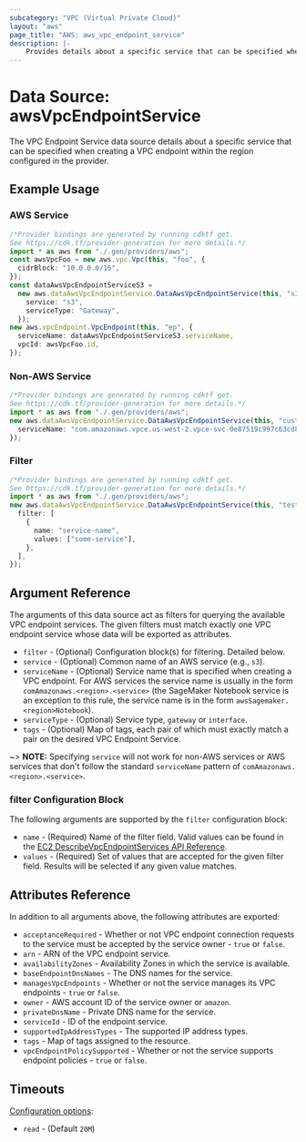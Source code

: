 ```yaml
---
subcategory: "VPC (Virtual Private Cloud)"
layout: "aws"
page_title: "AWS: aws_vpc_endpoint_service"
description: |-
    Provides details about a specific service that can be specified when creating a VPC endpoint.
---
```


# Data Source: awsVpcEndpointService

The VPC Endpoint Service data source details about a specific service that
can be specified when creating a VPC endpoint within the region configured in the provider.

## Example Usage

### AWS Service

```typescript
/*Provider bindings are generated by running cdktf get.
See https://cdk.tf/provider-generation for more details.*/
import * as aws from "./.gen/providers/aws";
const awsVpcFoo = new aws.vpc.Vpc(this, "foo", {
  cidrBlock: "10.0.0.0/16",
});
const dataAwsVpcEndpointServiceS3 =
  new aws.dataAwsVpcEndpointService.DataAwsVpcEndpointService(this, "s3", {
    service: "s3",
    serviceType: "Gateway",
  });
new aws.vpcEndpoint.VpcEndpoint(this, "ep", {
  serviceName: dataAwsVpcEndpointServiceS3.serviceName,
  vpcId: awsVpcFoo.id,
});

```

### Non-AWS Service

```typescript
/*Provider bindings are generated by running cdktf get.
See https://cdk.tf/provider-generation for more details.*/
import * as aws from "./.gen/providers/aws";
new aws.dataAwsVpcEndpointService.DataAwsVpcEndpointService(this, "custome", {
  serviceName: "com.amazonaws.vpce.us-west-2.vpce-svc-0e87519c997c63cd8",
});

```

### Filter

```typescript
/*Provider bindings are generated by running cdktf get.
See https://cdk.tf/provider-generation for more details.*/
import * as aws from "./.gen/providers/aws";
new aws.dataAwsVpcEndpointService.DataAwsVpcEndpointService(this, "test", {
  filter: [
    {
      name: "service-name",
      values: ["some-service"],
    },
  ],
});

```

## Argument Reference

The arguments of this data source act as filters for querying the available VPC endpoint services.
The given filters must match exactly one VPC endpoint service whose data will be exported as attributes.

* `filter` - (Optional) Configuration block(s) for filtering. Detailed below.
* `service` - (Optional) Common name of an AWS service (e.g., `s3`).
* `serviceName` - (Optional) Service name that is specified when creating a VPC endpoint. For AWS services the service name is usually in the form `comAmazonaws.<region>.<service>` (the SageMaker Notebook service is an exception to this rule, the service name is in the form `awsSagemaker.<region>Notebook`).
* `serviceType` - (Optional) Service type, `gateway` or `interface`.
* `tags` - (Optional) Map of tags, each pair of which must exactly match a pair on the desired VPC Endpoint Service.

\~> **NOTE:** Specifying `service` will not work for non-AWS services or AWS services that don't follow the standard `serviceName` pattern of `comAmazonaws.<region>.<service>`.

### filter Configuration Block

The following arguments are supported by the `filter` configuration block:

* `name` - (Required) Name of the filter field. Valid values can be found in the [EC2 DescribeVpcEndpointServices API Reference](https://docs.aws.amazon.com/AWSEC2/latest/APIReference/API_DescribeVpcEndpointServices.html).
* `values` - (Required) Set of values that are accepted for the given filter field. Results will be selected if any given value matches.

## Attributes Reference

In addition to all arguments above, the following attributes are exported:

* `acceptanceRequired` - Whether or not VPC endpoint connection requests to the service must be accepted by the service owner - `true` or `false`.
* `arn` - ARN of the VPC endpoint service.
* `availabilityZones` - Availability Zones in which the service is available.
* `baseEndpointDnsNames` - The DNS names for the service.
* `managesVpcEndpoints` - Whether or not the service manages its VPC endpoints - `true` or `false`.
* `owner` - AWS account ID of the service owner or `amazon`.
* `privateDnsName` - Private DNS name for the service.
* `serviceId` - ID of the endpoint service.
* `supportedIpAddressTypes` - The supported IP address types.
* `tags` - Map of tags assigned to the resource.
* `vpcEndpointPolicySupported` - Whether or not the service supports endpoint policies - `true` or `false`.

## Timeouts

[Configuration options](https://developer.hashicorp.com/terraform/language/resources/syntax#operation-timeouts):

* `read` - (Default `20M`)
